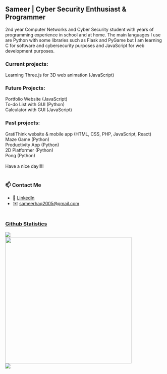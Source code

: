## Sameer | Cyber Security Enthusiast & Programmer
2nd year Computer Networks and Cyber Security  student with years of programming experience in school and at home. The main languages I use are Python with some libraries such as Flask and PyGame but I am learning C for software and cybersecurity purposes and JavaScript for web development purposes. <br/>

### Current projects: <br/>
Learning Three.js for 3D web animation (JavaScript)<br>

### Future Projects:<br/>
Portfolio Website (JavaScript) <br>
To-do List with GUI (Python)<br/>
Calculator with GUI (JavaScript) <br/>

### Past projects:<br/>
GratiThink website & mobile app (HTML, CSS, PHP, JavaScript, React) <br/>
Maze Game (Python)<br/>
Productivity App (Python)<br/>
2D Platformer (Python) <br/>
Pong (Python) <br/>
<br/>
Have a nice day!!!!
<br><br>


### 📫 Contact Me
- 💼 [LinkedIn](https://www.linkedin.com/in/sameer-ul-haq-6861b923b/)
- ✉️ sameerhaq2005@gmail.com
<br><br>

### <u>Github Statistics</u>
<img src="https://github-readme-stats.vercel.app/api?username=SameerUH&show_icons=true&theme=tokyonight"/> <br>
<img src="https://github-readme-stats.vercel.app/api/top-langs/?username=SameerUH&layout=compact&theme=tokyonight" width = "400"/> <br>
<img src="https://streak-stats.demolab.com?user=SameerUH&theme=radical"/>

<!--
**SameerUH/sameeruh** is a ✨ _special_ ✨ repository because its `README.md` (this file) appears on your GitHub profile.

Here are some ideas to get you started:

- 🔭 I’m currently working on ...
- 🌱 I’m currently learning ...
- 👯 I’m looking to collaborate on ...
- 🤔 I’m looking for help with ...
- 💬 Ask me about ...
- 📫 How to reach me: ...
- 😄 Pronouns: ...
- ⚡ Fun fact: ...
-->

